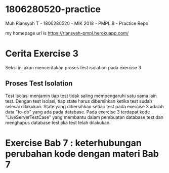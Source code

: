 # 1806280520-practice

Muh Riansyah T  - 1806280520 - MIK 2018 - PMPL B - Practice Repo

my homepage url is https://riansyah-pmpl.herokuapp.com/

# Cerita Exercise 3
Seksi ini akan menceritakan proses test isolation pada exercise 3

## Proses Test Isolation
Test Isolasi menjamin tiap test tidak saling mempengaruhi satu sama lain test. Dengan test isolasi, tiap state harus dibersihkan ketika test sudah selesai dilakukan. State yang dibersihkan setiap test pada exercise 3 adalah data "to-do" yang ada pada database. 
Pada exercise 3 terdapat kode "LiveServerTestCase" yang membantu dalam pembuatan database test dan menghapus database test jika test telah dilakukan.


# Exercise Bab 7 : keterhubungan perubahan kode dengan materi Bab 7
